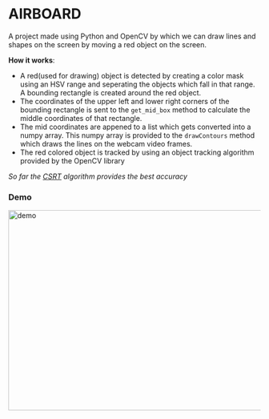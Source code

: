 # AIRBOARD

A project made using Python and OpenCV by which we can draw lines and shapes on the screen by moving a red object on the screen.

**How it works**:

- A red(used for drawing) object is detected by creating a color mask using an HSV range and seperating the objects which fall in that range. A bounding rectangle is created around the red object.
- The coordinates of the upper left and lower right corners of the bounding rectangle is sent to the `get_mid_box` method to calculate the middle coordinates of that rectangle.
- The mid coordinates are appened to a list which gets converted into a numpy array. This numpy array is provided to the `drawContours` method which draws the lines on the webcam video frames.
- The red colored object is tracked by using an object tracking algorithm provided by the OpenCV library

*So far the [CSRT](https://arxiv.org/pdf/1611.08461.pdf) algorithm provides the best accuracy*

### Demo

<img src="assets/screencast.gif" alt="demo" width="600px" height="400px">